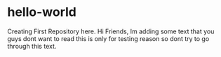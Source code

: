 # hello-world
Creating First Repository here.
Hi Friends,
Im adding some text that you guys dont want to read this is only for testing reason so dont try to go through this text.
